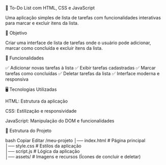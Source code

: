   📝 To-Do List com HTML, CSS e JavaScript
  
Uma aplicação simples de lista de tarefas com funcionalidades interativas para marcar e excluir itens da lista.

🎯 Objetivo

Criar uma interface de lista de tarefas onde o usuário pode adicionar, marcar como concluída e excluir itens da lista.

📌 Funcionalidades

✅ Adicionar novas tarefas à lista
✅ Exibir tarefas cadastradas
✅ Marcar tarefas como concluídas
✅ Deletar tarefas da lista
✅ Interface moderna e responsiva

🖥️ Tecnologias Utilizadas

HTML: Estrutura da aplicação

CSS: Estilização e responsividade

JavaScript: Manipulação do DOM e funcionalidades

📂 Estrutura do Projeto

bash
Copiar
Editar
/meu-projeto
│── index.html  # Página principal  
│── style.css   # Estilos da aplicação  
│── script.js   # Lógica da aplicação  
│── assets/     # Imagens e recursos (Ícones de concluir e deletar)
